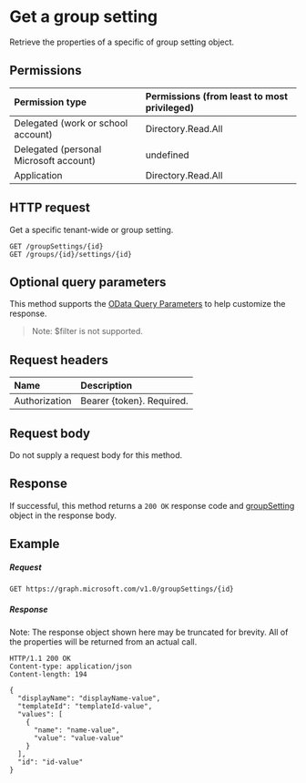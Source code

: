 # Get a group setting

Retrieve the properties of a specific of group setting object.

## Permissions



|Permission type      | Permissions (from least to most privileged)              | 
|:--------------------|:---------------------------------------------------------| 
|Delegated (work or school account) | Directory.Read.All    | 
|Delegated (personal Microsoft account) | undefined    | 
|Application | Directory.Read.All | 

## HTTP request
<!-- { "blockType": "ignored" } -->

Get a specific tenant-wide or group setting.

```http
GET /groupSettings/{id}
GET /groups/{id}/settings/{id}
```
## Optional query parameters
This method supports the [OData Query Parameters](http://graph.microsoft.io/docs/overview/query_parameters) to help customize the response.

> Note: $filter is not supported.

## Request headers
| Name | Description |
|:----------|:----------|
| Authorization | Bearer {token}. Required. |

## Request body

Do not supply a request body for this method.

## Response

If successful, this method returns a `200 OK` response code and [groupSetting](../resources/groupsetting.md) object in the response body.

## Example
##### Request
<!-- {
  "blockType": "request",
  "name": "get_groupsetting"
}-->

```http
GET https://graph.microsoft.com/v1.0/groupSettings/{id}
```
##### Response

Note: The response object shown here may be truncated for brevity. All of the properties will be returned from an actual call.
<!-- {
  "blockType": "response",
  "truncated": true,
  "@odata.type": "microsoft.graph.groupSetting"
} -->
```http
HTTP/1.1 200 OK
Content-type: application/json
Content-length: 194

{
  "displayName": "displayName-value",
  "templateId": "templateId-value",
  "values": [
    {
      "name": "name-value",
      "value": "value-value"
    }
  ],
  "id": "id-value"
}
```

<!-- uuid: 8fcb5dbc-d5aa-4681-8e31-b001d5168d79
2015-10-25 14:57:30 UTC -->
<!-- {
  "type": "#page.annotation",
  "description": "Get groupSetting",
  "keywords": "",
  "section": "documentation",
  "tocPath": ""
}-->